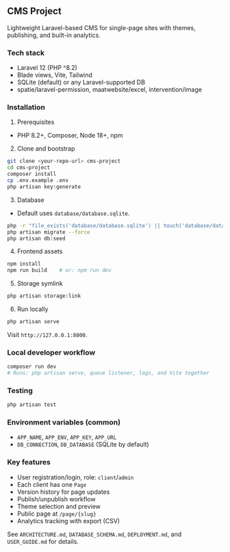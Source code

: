 
## CMS Project

Lightweight Laravel-based CMS for single-page sites with themes, publishing, and built-in analytics.

### Tech stack
- Laravel 12 (PHP ^8.2)
- Blade views, Vite, Tailwind
- SQLite (default) or any Laravel-supported DB
- spatie/laravel-permission, maatwebsite/excel, intervention/image

### Installation
1) Prerequisites
- PHP 8.2+, Composer, Node 18+, npm

2) Clone and bootstrap
```bash
git clone <your-repo-url> cms-project
cd cms-project
composer install
cp .env.example .env
php artisan key:generate
```

3) Database
- Default uses `database/database.sqlite`.
```bash
php -r "file_exists('database/database.sqlite') || touch('database/database.sqlite');"
php artisan migrate --force
php artisan db:seed
```

4) Frontend assets
```bash
npm install
npm run build    # or: npm run dev
```

5) Storage symlink
```bash
php artisan storage:link
```

6) Run locally
```bash
php artisan serve
```
Visit `http://127.0.0.1:8000`.

### Local developer workflow
```bash
composer run dev
# Runs: php artisan serve, queue listener, logs, and Vite together
```

### Testing
```bash
php artisan test
```

### Environment variables (common)
- `APP_NAME`, `APP_ENV`, `APP_KEY`, `APP_URL`
- `DB_CONNECTION`, `DB_DATABASE` (SQLite by default)

### Key features
- User registration/login, role: `client`/`admin`
- Each client has one `Page`
- Version history for page updates
- Publish/unpublish workflow
- Theme selection and preview
- Public page at `/page/{slug}`
- Analytics tracking with export (CSV)

See `ARCHITECTURE.md`, `DATABASE_SCHEMA.md`, `DEPLOYMENT.md`, and `USER_GUIDE.md` for details.
